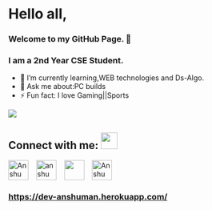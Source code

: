 # Hello all,
### Welcome to my GitHub Page. 👋
### I am a 2nd Year CSE Student.

- 🌱 I’m currently learning,WEB technologies and Ds-Algo. 
- 💬 Ask me about:PC builds
- ⚡ Fun fact: I love Gaming||Sports

<img src="https://github-readme-stats.vercel.app/api?username=anshuman725&&show_icons=true&title_color=67E6DC&icon_color=01CBC6&text_color=EAF0F1&bg_color=2B2B52">


## Connect with me: <img src="https://github.com/rajput2107/rajput2107/blob/master/Assets/Handshake.gif" height="33px" />
<p align="left">
  <a href="www.linkedin.com/in/anshuman-parmar-3a0365194" target="blank"><img align="center" src="https://cdn.jsdelivr.net/npm/simple-icons@3.0.1/icons/linkedin.svg" alt="Anshuman Parmar" height="40" width="40" /></a> &nbsp;&nbsp;
  <a href="https://www.instagram.com/anshuman_7_/" target="blank"><img align="center" src="https://cdn.jsdelivr.net/npm/simple-icons@3.0.1/icons/instagram.svg" alt="anshuman_7" height="40" width="40" /></a> &nbsp;&nbsp;
<a href="https://twitter.com/AnshumanParma13" target="blank"><img align="center" src="https://cdn.jsdelivr.net/npm/simple-icons@3.0.1/icons/twitter.svg" height="40" width="40" /></a> &nbsp;&nbsp;
<a href="https://www.facebook.com/profile.php?id=100006259502453" target="blank"><img align="center" src="https://cdn.jsdelivr.net/npm/simple-icons@3.0.1/icons/facebook.svg" alt="Anshuman Parmar" height="40" width="40" /></a>
</p>

### https://dev-anshuman.herokuapp.com/
